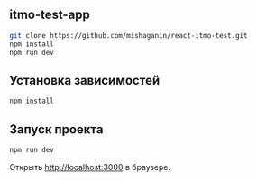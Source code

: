 ## itmo-test-app

```bash
git clone https://github.com/mishaganin/react-itmo-test.git
npm install
npm run dev
```

## Установка зависимостей
```bash 
npm install
```

## Запуск проекта

```bash
npm run dev
````

Открыть [http://localhost:3000](http://localhost:3000) в браузере.
